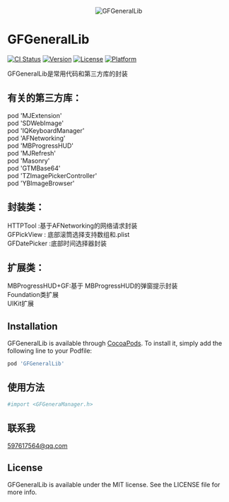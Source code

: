 <p align="center" >
  <img src="https://dss0.baidu.com/6ONWsjip0QIZ8tyhnq/it/u=3198728381,467207184&fm=55&app=54&f=JPEG?w=1120&h=420" alt="GFGeneralLib" title="GFGeneralLib">
</p>


# GFGeneralLib

[![CI Status](https://img.shields.io/travis/597617564@qq.com/GFGeneralLib.svg?style=flat)](https://travis-ci.org/597617564@qq.com/GFGeneralLib)
[![Version](https://img.shields.io/cocoapods/v/GFGeneralLib.svg?style=flat)](https://cocoapods.org/pods/GFGeneralLib)
[![License](https://img.shields.io/cocoapods/l/GFGeneralLib.svg?style=flat)](https://cocoapods.org/pods/GFGeneralLib)
[![Platform](https://img.shields.io/cocoapods/p/GFGeneralLib.svg?style=flat)](https://cocoapods.org/pods/GFGeneralLib)

GFGeneralLib是常用代码和第三方库的封装




## 有关的第三方库：
  pod 'MJExtension'  
  pod 'SDWebImage'  
  pod 'IQKeyboardManager'  
  pod 'AFNetworking'  
  pod 'MBProgressHUD'  
  pod 'MJRefresh'  
  pod 'Masonry'  
  pod 'GTMBase64'  
  pod 'TZImagePickerController'  
  pod 'YBImageBrowser'
  
  ## 封装类：
  HTTPTool :基于AFNetworking的网络请求封装  
  GFPickView : 底部滚筒选择支持数组和.plist  
  GFDatePicker :底部时间选择器封装  

  ## 扩展类：
   MBProgressHUD+GF:基于 MBProgressHUD的弹窗提示封装  
   Foundation类扩展  
   UIKit扩展  

## Installation

GFGeneralLib is available through [CocoaPods](https://cocoapods.org). To install
it, simply add the following line to your Podfile:

```ruby
pod 'GFGeneralLib'
```
## 使用方法

```ruby
#import <GFGeneraManager.h>
```
## 联系我

597617564@qq.com


## License

GFGeneralLib is available under the MIT license. See the LICENSE file for more info.
